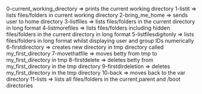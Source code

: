 0-current_working_directory => prints the current working directory
1-listit => lists files/folders in current working directory
2-bring_me_home => sends user to home directory
3-listfiles => lists files/folders in the current directory in long format
4-listmorefiles => lists files/folders including hidden files/folders in the current directory in long format
5-listfilesdigitonly => lists files/folders in long format whilst displaying user and group IDs numerically
6-firstdirectory => creates new directory in tmp directory called my_first_directory
7-movethatfile => moves betty from tmp to my_first_directory in tmp
8-firstdelete => deletes betty from my_first_directory in the tmp directory
9-firstdirdeletion => deletes my_first_directory in the tmp directory
10-back => moves back to the var directory
11-lists => lists all files/folders in the current,parent and /boot directories

